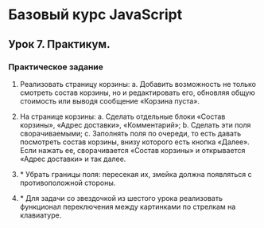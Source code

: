 # Базовый курс JavaScript
## Урок 7. Практикум.
### Практическое задание

1. Реализовать страницу корзины:
 a. Добавить возможность не только смотреть состав корзины, но и редактировать его, обновляя общую стоимость или выводя сообщение «Корзина пуста».

2. На странице корзины:
 a. Сделать отдельные блоки «Состав корзины», «Адрес доставки», «Комментарий»;
 b. Сделать эти поля сворачиваемыми;
 c. Заполнять поля по очереди, то есть давать посмотреть состав корзины, внизу которого есть кнопка «Далее». Если нажать ее, сворачивается «Состав корзины» и открывается «Адрес доставки» и так далее.

3. \* Убрать границы поля: пересекая их, змейка должна появляться с противоположной стороны.

4. \* Для задачи со звездочкой из шестого урока реализовать функционал переключения между картинками по стрелкам на клавиатуре.
